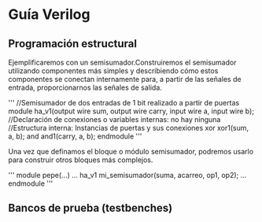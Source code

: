 # Guía Verilog

## Programación estructural

Ejemplificaremos con un semisumador.Construiremos el semisumador utilizando componentes más simples y describiendo cómo estos componentes se conectan internamente para, a partir de las señales de entrada, proporcionarnos las señales de salida.

'''
//Semisumador de dos entradas de 1 bit realizado a partir de puertas
module ha_v1(output wire sum, output wire carry, input wire a, input wire b);
//Declaración de conexiones o variables internas: no hay ninguna
//Estructura interna: Instancias de puertas y sus conexiones
xor xor1(sum, a, b);
and and1(carry, a, b);
endmodule
'''

Una vez que definamos el bloque o módulo semisumador, podremos usarlo para construir otros bloques más complejos.

'''
module pepe(...)
...
ha_v1 mi_semisumador(suma, acarreo, op1, op2);
...
endmodule
'''

## Bancos de prueba (testbenches)


